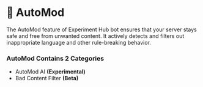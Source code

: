 # 👮 AutoMod

The AutoMod feature of Experiment Hub bot ensures that your server stays safe and free from unwanted content. It actively detects and filters out inappropriate language and other rule-breaking behavior.

### AutoMod Contains 2 Categories

* AutoMod AI **(Experimental)**
* Bad Content Filter **(Beta)**
